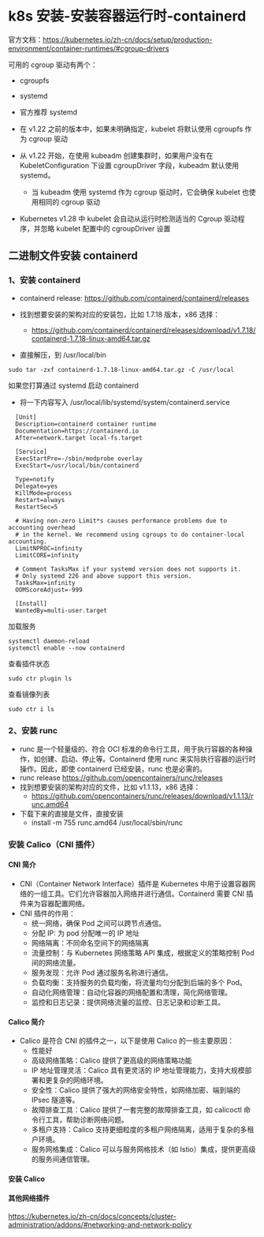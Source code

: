 # k8s 安装-安装容器运行时-containerd

官方文档：https://kubernetes.io/zh-cn/docs/setup/production-environment/container-runtimes/#cgroup-drivers

可用的 cgroup 驱动有两个：

- cgroupfs
- systemd

- 官方推荐 systemd
- 在 v1.22 之前的版本中，如果未明确指定，kubelet 将默认使用 cgroupfs 作为 cgroup 驱动
- 从 v1.22 开始，在使用 kubeadm 创建集群时，如果用户没有在 KubeletConfiguration 下设置 cgroupDriver 字段，kubeadm 默认使用 systemd。
  - 当 kubeadm 使用 systemd 作为 cgroup 驱动时，它会确保 kubelet 也使用相同的 cgroup 驱动
- Kubernetes v1.28 中 kubelet 会自动从运行时检测适当的 Cgroup 驱动程序，并忽略 kubelet 配置中的 cgroupDriver 设置

## 二进制文件安装 containerd

### 1、安装 containerd

- containerd release: https://github.com/containerd/containerd/releases
- 找到想要安装的架构对应的安装包，比如 1.7.18 版本，x86 选择：

  - https://github.com/containerd/containerd/releases/download/v1.7.18/containerd-1.7.18-linux-amd64.tar.gz

- 直接解压，到 /usr/local/bin

```
sudo tar -zxf containerd-1.7.18-linux-amd64.tar.gz -C /usr/local
```

如果您打算通过 systemd 启动 containerd

- 将一下内容写入 /usr/local/lib/systemd/system/containerd.service

```shell
  [Unit]
  Description=containerd container runtime
  Documentation=https://containerd.io
  After=network.target local-fs.target

  [Service]
  ExecStartPre=-/sbin/modprobe overlay
  ExecStart=/usr/local/bin/containerd

  Type=notify
  Delegate=yes
  KillMode=process
  Restart=always
  RestartSec=5

  # Having non-zero Limit*s causes performance problems due to accounting overhead
  # in the kernel. We recommend using cgroups to do container-local accounting.
  LimitNPROC=infinity
  LimitCORE=infinity

  # Comment TasksMax if your systemd version does not supports it.
  # Only systemd 226 and above support this version.
  TasksMax=infinity
  OOMScoreAdjust=-999

  [Install]
  WantedBy=multi-user.target
```

加载服务

```shell
systemctl daemon-reload
systemctl enable --now containerd
```

查看插件状态

```
sudo ctr plugin ls
```

查看镜像列表

```
sudo ctr i ls
```

### 2、安装 runc

- runc 是一个轻量级的、符合 OCI 标准的命令行工具，用于执行容器的各种操作，如创建、启动、停止等。Containerd 使用 runc 来实际执行容器的运行时操作。因此，即使 containerd 已经安装，runc 也是必需的。
- runc release https://github.com/opencontainers/runc/releases
- 找到想要安装的架构对应的文件，比如 v1.1.13，x86 选择：
  - https://github.com/opencontainers/runc/releases/download/v1.1.13/runc.amd64
- 下载下来的直接是文件，直接安装
  - install -m 755 runc.amd64 /usr/local/sbin/runc

### 安装 Calico（CNI 插件）

#### CNI 简介

- CNI（Container Network Interface）插件是 Kubernetes 中用于设置容器网络的一组工具。它们允许容器加入网络并进行通信。Containerd 需要 CNI 插件来为容器配置网络。
- CNI 插件的作用：
  - 统一网络，确保 Pod 之间可以跨节点通信。
  - 分配 IP: 为 pod 分配唯一的 IP 地址
  - 网络隔离：不同命名空间下的网络隔离
  - 流量控制：与 Kubernetes 网络策略 API 集成，根据定义的策略控制 Pod 间的网络流量。
  - 服务发现：允许 Pod 通过服务名称进行通信。
  - 负载均衡：支持服务的负载均衡，将流量均匀分配到后端的多个 Pod。
  - 自动化网络管理：自动化容器的网络配置和清理，简化网络管理。
  - 监控和日志记录：提供网络流量的监控、日志记录和诊断工具。

#### Calico 简介

- Calico 是符合 CNI 的插件之一，以下是使用 Calico 的一些主要原因：
  - 性能好
  - 高级网络策略：Calico 提供了更高级的网络策略功能
  - IP 地址管理灵活：Calico 具有更灵活的 IP 地址管理能力，支持大规模部署和更复杂的网络环境。
  - 安全性：Calico 提供了强大的网络安全特性，如网络加密、端到端的 IPsec 隧道等。
  - 故障排查工具：Calico 提供了一套完整的故障排查工具，如 calicoctl 命令行工具，帮助诊断网络问题。
  - 多租户支持：Calico 支持更细粒度的多租户网络隔离，适用于复杂的多租户环境。
  - 服务网格集成：Calico 可以与服务网格技术（如 Istio）集成，提供更高级的服务间通信管理。

#### 安装 Calico

#### 其他网络插件

https://kubernetes.io/zh-cn/docs/concepts/cluster-administration/addons/#networking-and-network-policy
